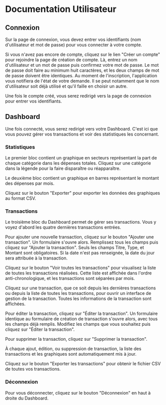 # Documentation Utilisateur

## Connexion

Sur la page de connexion, vous devez entrer vos identifiants (nom d'utilisateur et mot de passe) pour vous connecter à votre compte.

Si vous n'avez pas encore de compte, cliquez sur le lien "Créer un compte" pour rejoindre la page de création de compte.
Là, entrez un nom d'utilisateur et un mot de passe puis confirmez votre mot de passe.
Le mot de passe doit faire au minimum huit caractères, et les deux champs de mot de passe doivent être identiques.
Au moment de l'inscription, l'application vous notifiera de l'état de votre demande. Il se peut notamment que le nom d'utilisateur soit déjà utilisé et qu'il faille en choisir un autre.

Une fois le compte créé, vous serez redirigé vers la page de connexion pour entrer vos identifiants.

## Dashboard

Une fois connecté, vous serez redirigé vers votre Dashboard. C'est ici que vous pouvez gérer vos transactions et voir des statistiques les concernant.

### Statistiques

Le premier bloc contient un graphique en secteurs représentant la part de chaque catégorie dans les dépenses totales.
Cliquez sur une catégorie dans la légende pour la faire disparaître ou réapparaître.

Le deuxième bloc contient un graphique en barres représentant le montant des dépenses par mois.

Cliquez sur le bouton "Exporter" pour exporter les données des graphiques au format CSV.

### Transactions

Le troisième bloc du Dashboard permet de gérer ses transactions. Vous y voyez d'abord les quatre dernières transactions entrées.

Pour ajouter une nouvelle transaction, cliquez sur le bouton "Ajouter une transaction".
Un formulaire s'ouvre alors. Remplissez tous les champs puis cliquez sur "Ajouter la transaction".
Seuls les champs Titre, Type, et Montant sont obligatoires.
Si la date n'est pas renseignée, la date du jour sera attribuée à la transaction.

Cliquez sur le bouton "Voir toutes les transactions" pour visualisez la liste de toutes les transactions réalisées.
Cette liste est affichée dans l'ordre anti-chronologique, et les transactions sont séparées par mois.

Cliquez sur une transaction, que ce soit depuis les dernières transactions ou depuis la liste de toutes les transactions, pour ouvrir un interface de gestion de la transaction.
Toutes les informations de la transaction sont affichées.

Pour éditer la transaction, cliquez sur "Éditer la transaction".
Un formulaire identique au formulaire de création de transaction s'ouvre alors, avec tous les champs déjà remplis.
Modifiez les champs que vous souhaitez puis cliquez sur "Éditer la transaction".

Pour supprimer la transaction, cliquez sur "Supprimer la transaction".

À chaque ajout, édition, ou suppression de transaction, la liste des transactions et les graphiques sont automatiquement mis à jour.

Cliquez sur le bouton "Exporter les transactions" pour obtenir le fichier CSV de toutes vos transactions.

### Déconnexion

Pour vous déconnecter, cliquez sur le bouton "Déconnexion" en haut à droite du Dashboard.